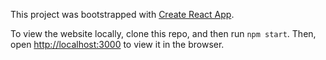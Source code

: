 This project was bootstrapped with [Create React App](https://github.com/facebook/create-react-app).

To view the website locally, clone this repo, and then run `npm start`. Then, open [http://localhost:3000](http://localhost:3000) to view it in the browser.
